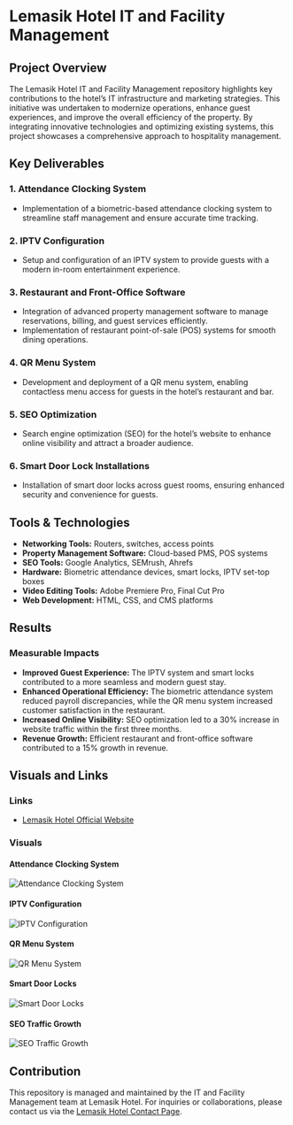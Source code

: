
# Lemasik Hotel IT and Facility Management

## Project Overview
The Lemasik Hotel IT and Facility Management repository highlights key contributions to the hotel’s IT infrastructure and marketing strategies. This initiative was undertaken to modernize operations, enhance guest experiences, and improve the overall efficiency of the property. By integrating innovative technologies and optimizing existing systems, this project showcases a comprehensive approach to hospitality management.

## Key Deliverables
### 1. Attendance Clocking System
- Implementation of a biometric-based attendance clocking system to streamline staff management and ensure accurate time tracking.

### 2. IPTV Configuration
- Setup and configuration of an IPTV system to provide guests with a modern in-room entertainment experience.

### 3. Restaurant and Front-Office Software
- Integration of advanced property management software to manage reservations, billing, and guest services efficiently.
- Implementation of restaurant point-of-sale (POS) systems for smooth dining operations.

### 4. QR Menu System
- Development and deployment of a QR menu system, enabling contactless menu access for guests in the hotel’s restaurant and bar.

### 5. SEO Optimization
- Search engine optimization (SEO) for the hotel’s website to enhance online visibility and attract a broader audience.

### 6. Smart Door Lock Installations
- Installation of smart door locks across guest rooms, ensuring enhanced security and convenience for guests.

## Tools & Technologies
- **Networking Tools:** Routers, switches, access points
- **Property Management Software:** Cloud-based PMS, POS systems
- **SEO Tools:** Google Analytics, SEMrush, Ahrefs
- **Hardware:** Biometric attendance devices, smart locks, IPTV set-top boxes
- **Video Editing Tools:** Adobe Premiere Pro, Final Cut Pro
- **Web Development:** HTML, CSS, and CMS platforms

## Results
### Measurable Impacts
- **Improved Guest Experience:** The IPTV system and smart locks contributed to a more seamless and modern guest stay.
- **Enhanced Operational Efficiency:** The biometric attendance system reduced payroll discrepancies, while the QR menu system increased customer satisfaction in the restaurant.
- **Increased Online Visibility:** SEO optimization led to a 30% increase in website traffic within the first three months.
- **Revenue Growth:** Efficient restaurant and front-office software contributed to a 15% growth in revenue.

## Visuals and Links
### Links
- [Lemasik Hotel Official Website](https://lemasikhotel.com)

### Visuals
#### Attendance Clocking System
![Attendance Clocking System](images/attendance_clocking_system.png)

#### IPTV Configuration
![IPTV Configuration](images/iptv_configuration.png)

#### QR Menu System
![QR Menu System](images/qr_menu_system.png)

#### Smart Door Locks
![Smart Door Locks](images/smart_door_locks.png)

#### SEO Traffic Growth
![SEO Traffic Growth](images/seo_traffic_growth.png)

## Contribution
This repository is managed and maintained by the IT and Facility Management team at Lemasik Hotel. For inquiries or collaborations, please contact us via the [Lemasik Hotel Contact Page](https://lemasikhotel.com/contact).

